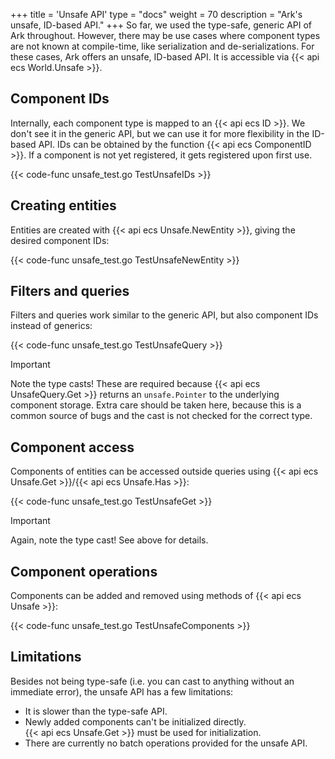 +++
title = 'Unsafe API'
type = "docs"
weight = 70
description = "Ark's unsafe, ID-based API."
+++
So far, we used the type-safe, generic API of Ark throughout.
However, there may be use cases where component types are not known at compile-time,
like serialization and de-serializations.
For these cases, Ark offers an unsafe, ID-based API.
It is accessible via {{< api ecs World.Unsafe >}}.

## Component IDs

Internally, each component type is mapped to an {{< api ecs ID >}}.
We don't see it in the generic API, but we can use it for more flexibility in the ID-based API.
IDs can be obtained by the function {{< api ecs ComponentID >}}.
If a component is not yet registered, it gets registered upon first use.

{{< code-func unsafe_test.go TestUnsafeIDs >}}

## Creating entities

Entities are created with {{< api ecs Unsafe.NewEntity >}}, giving the desired component IDs:

{{< code-func unsafe_test.go TestUnsafeNewEntity >}}

## Filters and queries

Filters and queries work similar to the generic API, but also component IDs instead of generics:

{{< code-func unsafe_test.go TestUnsafeQuery >}}

> [!IMPORTANT]
> Note the type casts! These are required because {{< api ecs UnsafeQuery.Get >}} returns an `unsafe.Pointer`
> to the underlying component storage.
> Extra care should be taken here, because this is a common source of bugs and the cast is not checked for the correct type.

## Component access

Components of entities can be accessed outside queries using {{< api ecs Unsafe.Get >}}/{{< api ecs Unsafe.Has >}}:

{{< code-func unsafe_test.go TestUnsafeGet >}}

> [!IMPORTANT]
> Again, note the type cast! See above for details.

## Component operations

Components can be added and removed using methods of {{< api ecs Unsafe >}}:

{{< code-func unsafe_test.go TestUnsafeComponents >}}

## Limitations

Besides not being type-safe (i.e. you can cast to anything without an immediate error), the unsafe API has a few limitations:

- It is slower than the type-safe API.
- Newly added components can't be initialized directly.  
  {{< api ecs Unsafe.Get >}} must be used for initialization.
- There are currently no batch operations provided for the unsafe API.
